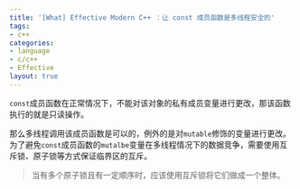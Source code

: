 ```yaml
---
title: '[What] Effective Modern C++ ：让 const 成员函数是多线程安全的'
tags: 
- c++
categories: 
- language
- c/c++
- Effective
layout: true
---
```

`const`成员函数在正常情况下，不能对该对象的私有成员变量进行更改，那该函数执行的就是只读操作。

那么多线程调用该成员函数是可以的，例外的是对`mutable`修饰的变量进行更改。
为了避免`const`成员函数的`mutalbe`变量在多线程情况下的数据竞争，需要使用互斥锁、原子锁等方式保证临界区的互斥。

> 当有多个原子锁且有一定顺序时，应该使用互斥锁将它们做成一个整体。